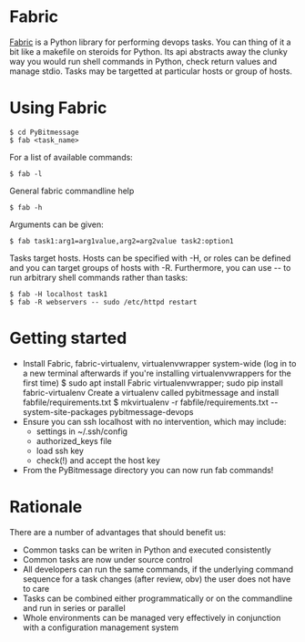 # Fabric

[Fabric](https://www.fabfile.org) is a Python library for performing devops tasks. You can thing of it a bit like a
makefile on steroids for Python. Its api abstracts away the clunky way you would run shell commands in Python, check
return values and manage stdio. Tasks may be targetted at particular hosts or group of hosts.

# Using Fabric

    $ cd PyBitmessage
    $ fab <task_name>

For a list of available commands:

    $ fab -l

General fabric commandline help

    $ fab -h

Arguments can be given:

    $ fab task1:arg1=arg1value,arg2=arg2value task2:option1

Tasks target hosts. Hosts can be specified with -H, or roles can be defined and you can target groups of hosts with -R.
Furthermore, you can use -- to run arbitrary shell commands rather than tasks:

    $ fab -H localhost task1
    $ fab -R webservers -- sudo /etc/httpd restart

# Getting started

 * Install Fabric, fabric-virtualenv, virtualenvwrapper system-wide (log in to a new terminal afterwards if you're installing
   virtualenvwrappers for the first time)
    $ sudo apt install Fabric virtualenvwrapper; sudo pip install fabric-virtualenv
   Create a virtualenv called pybitmessage and install fabfile/requirements.txt
    $ mkvirtualenv -r fabfile/requirements.txt --system-site-packages pybitmessage-devops
 * Ensure you can ssh localhost with no intervention, which may include:
   * settings in ~/.ssh/config
   * authorized_keys file
   * load ssh key
   * check(!) and accept the host key
 * From the PyBitmessage directory you can now run fab commands!

# Rationale

There are a number of advantages that should benefit us:

 * Common tasks can be writen in Python and executed consistently
 * Common tasks are now under source control
 * All developers can run the same commands, if the underlying command sequence for a task changes (after review, obv)
   the user does not have to care
 * Tasks can be combined either programmatically or on the commandline and run in series or parallel
 * Whole environments can be managed very effectively in conjunction with a configuration management system

